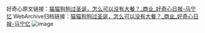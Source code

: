 好奇心原文链接：[猫猫狗狗过圣诞，怎么可以没有大餐？_商业_好奇心日报-马宁忆](https://www.qdaily.com/articles/4746.html)
WebArchive归档链接：[猫猫狗狗过圣诞，怎么可以没有大餐？_商业_好奇心日报-马宁忆](http://web.archive.org/web/20190623162601/https://www.qdaily.com/articles/4746.html)
![image](http://ww3.sinaimg.cn/large/007d5XDply1g3w5qx5y2dj30u02o01kx)
